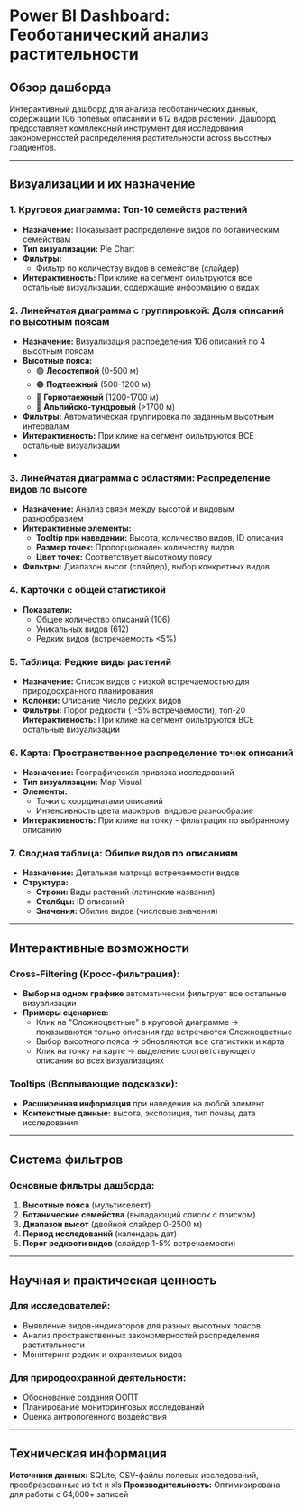 # Power BI Dashboard: Геоботанический анализ растительности

## Обзор дашборда

Интерактивный дашборд для анализа геоботанических данных, содержащий 106 полевых описаний и 612 видов растений. Дашборд предоставляет комплексный инструмент для исследования закономерностей распределения растительности across высотных градиентов.

---

## Визуализации и их назначение

### 1. **Круговоя диаграмма: Топ-10 семейств растений**
- **Назначение:** Показывает распределение видов по ботаническим семействам
- **Тип визуализации:** Pie Chart 
- **Фильтры:** 
  - Фильтр по количеству видов в семействе (слайдер)
- **Интерактивность:** При клике на сегмент фильтруются все остальные визуализации, содержащие информацию о видах

### 2. **Линейчатая диаграмма с группировкой: Доля описаний по высотным поясам**
- **Назначение:** Визуализация распределения 106 описаний по 4 высотным поясам
- **Высотные пояса:**
  - 🟢 **Лесостепной** (0-500 м)
  - 🟠 **Подтаежный** (500-1200 м) 
  - 🌲 **Горнотаежный** (1200-1700 м)
  - 🔵 **Альпийско-тундровый** (>1700 м)
- **Фильтры:** Автоматическая группировка по заданным высотным интервалам
- **Интерактивность:** При клике на сегмент фильтруются ВСЕ остальные визуализации
- 
### 3. **Линейчатая диаграмма с областями: Распределение видов по высоте**
- **Назначение:** Анализ связи между высотой и видовым разнообразием
- **Интерактивные элементы:**
  - **Tooltip при наведении:** Высота, количество видов, ID описания
  - **Размер точек:** Пропорционален количеству видов
  - **Цвет точек:** Соответствует высотному поясу
- **Фильтры:** Диапазон высот (слайдер), выбор конкретных видов

### 4. **Карточки с общей статистикой**
- **Показатели:**
  - Общее количество описаний (106)
  - Уникальных видов (612)
  - Редких видов (встречаемость <5%)

### 5. **Таблица: Редкие виды растений**
- **Назначение:** Список видов с низкой встречаемостью для природоохранного планирования
- **Колонки:**
Описание
Число редких видов
- **Фильтры:** Порог редкости (1-5% встречаемости); топ-20
**Интерактивность:** При клике на сегмент фильтруются ВСЕ остальные визуализации
  
### 6. **Карта: Пространственное распределение точек описаний**
- **Назначение:** Географическая привязка исследований
- **Тип визуализации:** Map Visual
- **Элементы:**
  - Точки с координатами описаний
  - Интенсивность цвета маркеров: видовое разнообразие
- **Интерактивность:** При клике на точку - фильтрация по выбранному описанию

### 7. **Сводная таблица: Обилие видов по описаниям**
- **Назначение:** Детальная матрица встречаемости видов
- **Структура:**
  - **Строки:** Виды растений (латинские названия)
  - **Столбцы:** ID описаний
  - **Значения:** Обилие видов (числовые значения)
---

## Интерактивные возможности

### Cross-Filtering (Кросс-фильтрация):
- **Выбор на одном графике** автоматически фильтрует все остальные визуализации
- **Примеры сценариев:**
  - Клик на "Сложноцветные" в круговой диаграмме → показываются только описания где встречаются Сложноцветные
  - Выбор высотного пояса → обновляются все статистики и карта
  - Клик на точку на карте → выделение соответствующего описания во всех визуализациях

### Tooltips (Всплывающие подсказки):
- **Расширенная информация** при наведении на любой элемент
- **Контекстные данные:** высота, экспозиция, тип почвы, дата исследования

---

## Cистема фильтров

### Основные фильтры дашборда:
1. **Высотные пояса** (мультиселект)
2. **Ботанические семейства** (выпадающий список с поиском)
3. **Диапазон высот** (двойной слайдер 0-2500 м)
4. **Период исследований** (календарь дат)
5. **Порог редкости видов** (слайдер 1-5% встречаемости)

---

## Научная и практическая ценность

### Для исследователей:
- Выявление видов-индикаторов для разных высотных поясов
- Анализ пространственных закономерностей распределения растительности
- Мониторинг редких и охраняемых видов

### Для природоохранной деятельности:
- Обоснование создания ООПТ
- Планирование мониторинговых исследований
- Оценка антропогенного воздействия

---

## Техническая информация

**Источники данных:** SQLite, CSV-файлы полевых исследований, преобразованные из txt и xls
**Производительность:** Оптимизирована для работы с 64,000+ записей

